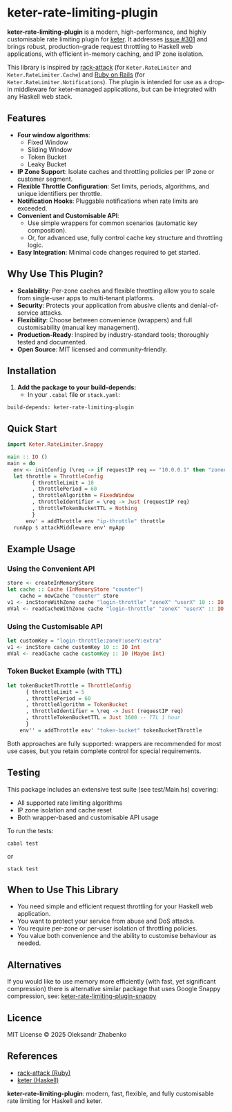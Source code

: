 # keter-rate-limiting-plugin

**keter-rate-limiting-plugin** is a modern, high-performance, and highly customisable rate limiting plugin for [keter](https://github.com/snoyberg/keter). It addresses [issue \#301](https://github.com/snoyberg/keter/issues/301) and brings robust, production-grade request throttling to Haskell web applications, with efficient in-memory caching, and IP zone isolation.

This library is inspired by [rack-attack](https://github.com/rack/rack-attack) (for `Keter.RateLimiter` and `Keter.RateLimiter.Cache`) and [Ruby on Rails](https://github.com/rails/rails) (for `Keter.RateLimiter.Notifications`). The plugin is intended for use as a drop-in middleware for keter-managed applications, but can be integrated with any Haskell web stack.

## Features

- **Four window algorithms**:
    - Fixed Window
    - Sliding Window
    - Token Bucket
    - Leaky Bucket
- **IP Zone Support**: Isolate caches and throttling policies per IP zone or customer segment.
- **Flexible Throttle Configuration**: Set limits, periods, algorithms, and unique identifiers per throttle.
- **Notification Hooks**: Pluggable notifications when rate limits are exceeded.
- **Convenient and Customisable API**:
    - Use simple wrappers for common scenarios (automatic key composition).
    - Or, for advanced use, fully control cache key structure and throttling logic.
- **Easy Integration**: Minimal code changes required to get started.


## Why Use This Plugin?

- **Scalability**: Per-zone caches and flexible throttling allow you to scale from single-user apps to multi-tenant platforms.
- **Security**: Protects your application from abusive clients and denial-of-service attacks.
- **Flexibility**: Choose between convenience (wrappers) and full customisability (manual key management).
- **Production-Ready**: Inspired by industry-standard tools; thoroughly tested and documented.
- **Open Source**: MIT licensed and community-friendly.


## Installation

1. **Add the package to your build-depends:**
    - In your `.cabal` file or `stack.yaml`:

```
build-depends: keter-rate-limiting-plugin
```

## Quick Start

```haskell
import Keter.RateLimiter.Snappy

main :: IO ()
main = do
  env <- initConfig (\req -> if requestIP req == "10.0.0.1" then "zoneA" else defaultIPZone)
  let throttle = ThrottleConfig
        { throttleLimit = 10
        , throttlePeriod = 60
        , throttleAlgorithm = FixedWindow
        , throttleIdentifier = \req -> Just (requestIP req)
        , throttleTokenBucketTTL = Nothing
        }
      env' = addThrottle env "ip-throttle" throttle
  runApp $ attackMiddleware env' myApp
```

## Example Usage

### Using the Convenient API

```haskell
store <- createInMemoryStore
let cache :: Cache (InMemoryStore "counter")
    cache = newCache "counter" store
v1 <- incStoreWithZone cache "login-throttle" "zoneX" "userX" 10 :: IO Int
mVal <- readCacheWithZone cache "login-throttle" "zoneX" "userX" :: IO (Maybe Int)
```

### Using the Customisable API

```haskell
let customKey = "login-throttle:zoneY:userY:extra"
v1 <- incStore cache customKey 10 :: IO Int
mVal <- readCache cache customKey :: IO (Maybe Int)
```

### Token Bucket Example (with TTL)

```haskell
let tokenBucketThrottle = ThrottleConfig
      { throttleLimit = 5
      , throttlePeriod = 60
      , throttleAlgorithm = TokenBucket
      , throttleIdentifier = \req -> Just (requestIP req)
      , throttleTokenBucketTTL = Just 3600 -- TTL 1 hour
      }
    env'' = addThrottle env' "token-bucket" tokenBucketThrottle
```

Both approaches are fully supported: wrappers are recommended for most use cases, but you retain complete control for special requirements.

## Testing

This package includes an extensive test suite (see test/Main.hs) covering:

- All supported rate limiting algorithms
- IP zone isolation and cache reset
- Both wrapper-based and customisable API usage

To run the tests:

```
cabal test
```

or

```
stack test
```


## When to Use This Library

- You need simple and efficient request throttling for your Haskell web application.
- You want to protect your service from abuse and DoS attacks.
- You require per-zone or per-user isolation of throttling policies.
- You value both convenience and the ability to customise behaviour as needed.


## Alternatives

If you would like to use memory more efficiently (with fast, yet significant compression) there is alternative similar package that uses Google Snappy compression, see:
[keter-rate-limiting-plugin-snappy](https://github.com/Oleksandr-Zhabenko/keter-rate-limiting-plugin-snappy)

## Licence

MIT License © 2025 Oleksandr Zhabenko

## References

- [rack-attack (Ruby)](https://github.com/rack/rack-attack)
- [keter (Haskell)](https://github.com/snoyberg/keter)

**keter-rate-limiting-plugin**: modern, fast, flexible, and fully customisable rate limiting for Haskell and keter.

```
